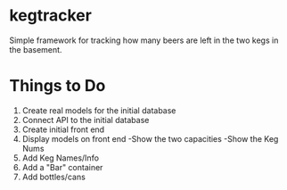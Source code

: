 # kegtracker
Simple framework for tracking how many beers are left in the two kegs in the basement.

# Things to Do
1. Create real models for the initial database
2. Connect API to the initial database
3. Create initial front end
4. Display models on front end
    -Show the two capacities
    -Show the Keg Nums
5. Add Keg Names/Info
6. Add a "Bar" container
7. Add bottles/cans
